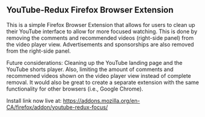 ## YouTube-Redux Firefox Browser Extension

This is a simple Firefox Browser Extension that allows for users to clean up their YouTube interface to allow for more focused watching. This is done by removing the comments and recommended videos (right-side panel) from the video player view. Advertisements and sponsorships are also removed from the right-side panel. 

Future considerations: Cleaning up the YouTube landing page and the YouTube shorts player. Also, limiting the amount of comments and recommened videos shown on the video player view instead of complete removal. It would also be great to create a separate extension with the same functionality for other browsers (i.e., Google Chrome). 

Install link now live at: https://addons.mozilla.org/en-CA/firefox/addon/youtube-redux-focus/ 